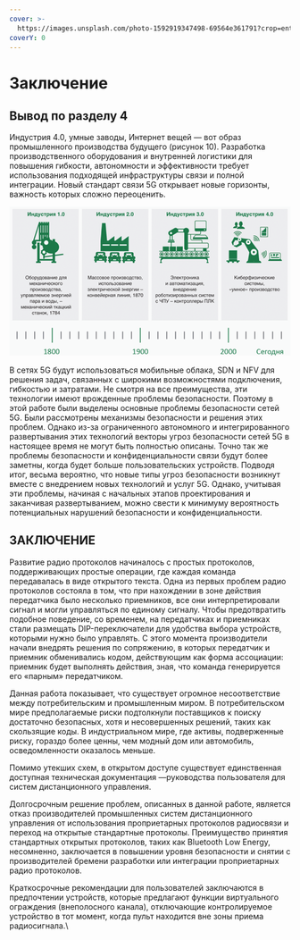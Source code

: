 ```yaml
---
cover: >-
  https://images.unsplash.com/photo-1592919347498-69564e361791?crop=entropy&cs=srgb&fm=jpg&ixid=MnwxOTcwMjR8MHwxfHNlYXJjaHw0fHx3aXJlbGVzc3xlbnwwfHx8fDE2MzY0NzA2NzY&ixlib=rb-1.2.1&q=85
coverY: 0
---
```


# Заключение

## Вывод по разделу 4

Индустрия 4.0, умные заводы, Интернет вещей — вот образ промышленного производства будущего (рисунок 10). Разработка производственного оборудования и внутренней логистики для повышения гибкости, автономности и эффективности требует использования подходящей инфраструктуры связи и полной интеграции. Новый стандарт связи 5G открывает новые горизонты, важность которых сложно переоценить.

&#x20;

![Рисунок 10 Индустрия 4.0](<../../../.gitbook/assets/image (8).png>)



&#x20;В сетях 5G будут использоваться мобильные облака, SDN и NFV для решения задач, связанных с широкими возможностями подключения, гибкостью и затратами. Не смотря на все преимущества, эти технологии имеют врожденные проблемы безопасности. Поэтому в этой работе были выделены основные проблемы безопасности сетей 5G. Были рассмотрены механизмы безопасности и решения этих проблем. Однако из-за ограниченного автономного и интегрированного развертывания этих технологий векторы угроз безопасности сетей 5G в настоящее время не могут быть полностью описаны. Точно так же проблемы безопасности и конфиденциальности связи будут более заметны, когда будет больше пользовательских устройств. Подводя итог, весьма вероятно, что новые типы угроз безопасности возникнут вместе с внедрением новых технологий и услуг 5G. Однако, учитывая эти проблемы, начиная с начальных этапов проектирования и заканчивая развертыванием, можно свести к минимуму вероятность потенциальных нарушений безопасности и конфиденциальности.

## ЗАКЛЮЧЕНИЕ

Развитие радио протоколов начиналось с простых протоколов, поддерживающих простые операции, где каждая команда передавалась в виде открытого текста. Одна из первых проблем радио протоколов состояла в том, что при нахождении в зоне действия передатчика было несколько приемников, все они интерпретировали сигнал и могли управляться по единому сигналу. Чтобы предотвратить подобное поведение, со временем, на передатчиках и приемниках стали размещать DIP-переключатели для удобства выбора устройств, которыми нужно было управлять. С этого момента производители начали внедрять решения по сопряжению, в которых передатчик и приемник обменивались кодом, действующим как форма ассоциации: приемник будет выполнять действия, зная, что команда генерируется его «парным» передатчиком.

Данная работа показывает, что существует огромное несоответствие между потребительским и промышленным миром. В потребительском мире предполагаемые риски подтолкнули поставщиков к поиску достаточно безопасных, хотя и несовершенных решений, таких как скользящие коды. В индустриальном мире, где активы, подверженные риску, гораздо более ценны, чем модный дом или автомобиль, осведомленности оказалось меньше.

Помимо утекших схем, в открытом доступе существует единственная доступная техническая документация —руководства пользователя для систем дистанционного управления.

Долгосрочным решение проблем, описанных в данной работе, является отказ производителей промышленных систем дистанционного управления от использования проприетарных протоколов радиосвязи и переход на открытые стандартные протоколы. Преимущество принятия стандартных открытых протоколов, таких как Bluetooth Low Energy, несомненно, заключается в повышении уровня безопасности и снятии с производителей бремени разработки или интеграции проприетарных радио протоколов.

Краткосрочные рекомендации для пользователей заключаются в предпочтении устройств, которые предлагают функции виртуального ограждения (внеполосного канала), отключающие контролируемое устройство в тот момент, когда пульт находится вне зоны приема радиосигнала.\
